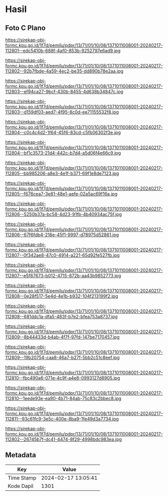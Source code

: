 # Hasil

## Foto C Plano

https://sirekap-obj-formc.kpu.go.id/1f7d/pemilu/pdpr/13/71/01/10/08/1371011008001-20240217-112801--edc5410b-688f-4af0-853b-9252797e6ad9.jpg

https://sirekap-obj-formc.kpu.go.id/1f7d/pemilu/pdpr/13/71/01/10/08/1371011008001-20240217-112802--92b7fbde-4a59-4ec2-be35-dd890b78e2aa.jpg

https://sirekap-obj-formc.kpu.go.id/1f7d/pemilu/pdpr/13/71/01/10/08/1371011008001-20240217-112803--ef94ca27-9bcf-430b-8455-4d638b34847c.jpg

https://sirekap-obj-formc.kpu.go.id/1f7d/pemilu/pdpr/13/71/01/10/08/1371011008001-20240217-112803--d159df03-aed7-4f95-8c0d-ee71155532f8.jpg

https://sirekap-obj-formc.kpu.go.id/1f7d/pemilu/pdpr/13/71/01/10/08/1371011008001-20240217-112804--c0c4c4d2-1f64-45f6-83cd-c5fb06302f3e.jpg

https://sirekap-obj-formc.kpu.go.id/1f7d/pemilu/pdpr/13/71/01/10/08/1371011008001-20240217-112804--bf1c3573-21d4-442c-b7d4-a5d06f4e66c9.jpg

https://sirekap-obj-formc.kpu.go.id/1f7d/pemilu/pdpr/13/71/01/10/08/1371011008001-20240217-112805--bb985206-a8e3-4e1f-b371-69f1e8de7123.jpg

https://sirekap-obj-formc.kpu.go.id/1f7d/pemilu/pdpr/13/71/01/10/08/1371011008001-20240217-112805--f676cea7-3e81-48e1-aefe-02a5ac69f16a.jpg

https://sirekap-obj-formc.kpu.go.id/1f7d/pemilu/pdpr/13/71/01/10/08/1371011008001-20240217-112806--5250b37a-bc58-4d23-91fb-4b40934ac75f.jpg

https://sirekap-obj-formc.kpu.go.id/1f7d/pemilu/pdpr/13/71/01/10/08/1371011008001-20240217-112806--67f6fdb4-218e-45f1-9997-d78975d52861.jpg

https://sirekap-obj-formc.kpu.go.id/1f7d/pemilu/pdpr/13/71/01/10/08/1371011008001-20240217-112807--0f342ae8-47c0-4914-a221-65d92fe527fb.jpg

https://sirekap-obj-formc.kpu.go.id/1f7d/pemilu/pdpr/13/71/01/10/08/1371011008001-20240217-112807--e5f87673-b012-4715-872b-aa43b9852773.jpg

https://sirekap-obj-formc.kpu.go.id/1f7d/pemilu/pdpr/13/71/01/10/08/1371011008001-20240217-112808--0e28f517-5e4d-4e1b-b932-104f213199f2.jpg

https://sirekap-obj-formc.kpu.go.id/1f7d/pemilu/pdpr/13/71/01/10/08/1371011008001-20240217-112808--681ddc1a-dfa5-483f-b7e2-bfea753a8737.jpg

https://sirekap-obj-formc.kpu.go.id/1f7d/pemilu/pdpr/13/71/01/10/08/1371011008001-20240217-112809--8b44433d-b4ab-4f7f-97fd-147be7170457.jpg

https://sirekap-obj-formc.kpu.go.id/1f7d/pemilu/pdpr/13/71/01/10/08/1371011008001-20240217-112809--19b20754-caa8-46a7-b27f-5bb2c51c8eef.jpg

https://sirekap-obj-formc.kpu.go.id/1f7d/pemilu/pdpr/13/71/01/10/08/1371011008001-20240217-112810--fbc490a6-071e-4c9f-a4e8-0993127d8905.jpg

https://sirekap-obj-formc.kpu.go.id/1f7d/pemilu/pdpr/13/71/01/10/08/1371011008001-20240217-112810--1eede93e-ea90-4b71-84ab-75c83c2bbec8.jpg

https://sirekap-obj-formc.kpu.go.id/1f7d/pemilu/pdpr/13/71/01/10/08/1371011008001-20240217-112811--93c61fc9-3e5c-400e-8ba9-1fe49d3a7734.jpg

https://sirekap-obj-formc.kpu.go.id/1f7d/pemilu/pdpr/13/71/01/10/08/1371011008001-20240217-112802--26745b7f-dc41-4474-8f29-4998bdc983ea.jpg


## Metadata

| Key        | Value               |
| ---------- | ------------------- |
| Time Stamp | 2024-02-17 13:05:41 |
| Kode Dapil | 1301                |



